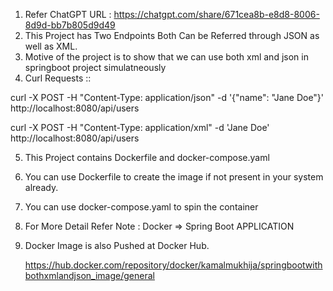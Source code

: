 1. Refer ChatGPT URL : https://chatgpt.com/share/671cea8b-e8d8-8006-8d9d-bb7b805d9d49
2. This Project has Two Endpoints Both Can be Referred through JSON as well as XML.
3. Motive of the project is to show that we can use both xml and json in springboot project simulatneously
4. Curl Requests ::

curl -X POST -H "Content-Type: application/json" -d '{"name": "Jane Doe"}' http://localhost:8080/api/users

curl -X POST -H "Content-Type: application/xml" -d '<User><name>Jane Doe</name></User>' http://localhost:8080/api/users

5. This Project contains Dockerfile and docker-compose.yaml
6. You can use Dockerfile to create the image if not present in your system already.
7. You can use docker-compose.yaml to spin the container
8. For More Detail Refer Note : Docker => Spring Boot APPLICATION 
9. Docker Image is also Pushed at Docker Hub.

	https://hub.docker.com/repository/docker/kamalmukhija/springbootwithbothxmlandjson_image/general